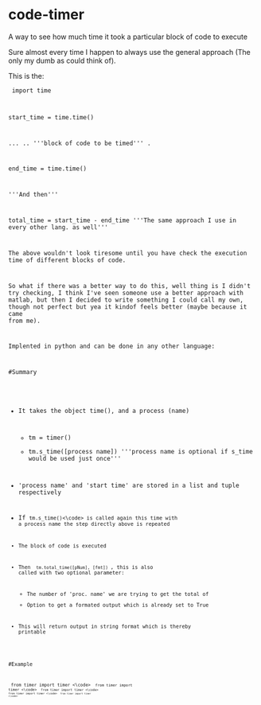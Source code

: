 # code-timer
A way to see how much time it took a particular block of code to execute

Sure almost every time I happen to always use the general approach (The only my dumb as could think of).

This is the:

<code> import time

start_time = time.time()

...
..        '''block of code to be timed'''
.

end_time = time.time()

'''And then'''

total_time = start_time - end_time '''The same approach I use in every other lang. as well'''

The above wouldn't look tiresome until you have check the execution time of different blocks of code.

So what if there was a better way to do this, well thing is I didn't try checking,
I think I've seen someone use a better approach with matlab, but then I decided to write something I could call my own, though not perfect but yea it kindof feels better (maybe because it came from me).

Implented in python and can be done in any other language:

#Summary

- It takes the object time(), and a process (name)
  - tm = timer()
  - tm.s_time([process name])  '''process name is optional if s_time would be used just once'''

- 'process name' and 'start time' are stored in a list and tuple respectively

- If <code>tm.s_time()<\code> is called again this time with a process name the step directly above is repeated

- The block of code is executed

- Then <code> tm.total_time([pNum], [fmt]) </code>, this is also called with two optional parameter:
  - The number of 'proc. name' we are trying to get the total of
  - Option to get a formated output which is already set to True

- This will return output in string format which is thereby printable

#Example

<code> from timer import timer <\code>
<code> from timer import timer <\code>
<code> from timer import timer <\code>
<code> from timer import timer <\code>
<code> from timer import timer <\code>






